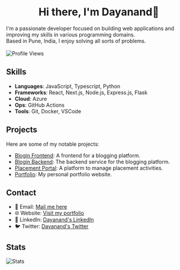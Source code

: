 <div align="center">
  <h1>Hi there, I'm Dayanand👋 </h1>
</div>

I'm a passionate developer focused on building web applications and improving my skills in various programming domains.<br>
Based in Pune, India, I enjoy solving all sorts of problems.<br><br>
![Profile Views](https://komarev.com/ghpvc/?username=IDayanandJagtap&color=blue)
<br>
## Skills

- **Languages**: JavaScript, Typescript, Python
- **Frameworks**: React, Next.js, Node.js, Express.js, Flask
- **Cloud**: Azure
- **Ops**: GitHub Actions
- **Tools**: Git, Docker, VSCode


## Projects

Here are some of my notable projects:

- [Blogin Frontend](https://github.com/IDayanandJagtap/blogin-frontend): A frontend for a blogging platform.
- [Blogin Backend](https://github.com/IDayanandJagtap/blogin-backend): The backend service for the blogging platform.
- [Placement Portal](https://github.com/IDayanandJagtap/placement-portal): A platform to manage placement activities.
- [Portfolio](https://github.com/IDayanandJagtap/dayanandjagtap): My personal portfolio website.


## Contact

- 📧 Email: [Mail me here](mailto:idayanandjagtap@gmail.com)
- 🌐 Website: [Visit my portfolio](https://dayanandjagtap.vercel.app)
- 💼 LinkedIn: [Dayanand's LinkedIn](https://www.linkedin.com/in/dayanand-jagtap-485502281)
- 🐦 Twitter: [Dayanand's Twitter](https://x.com/IDayanandJagtap?t=9whRp6I0Wb169Kqp-OMA7Q&s=09)


## Stats

![Stats](https://github-readme-stats.vercel.app/api/top-langs?username=idayanandjagtap&show_icons=true&locale=en&layout=compact)



